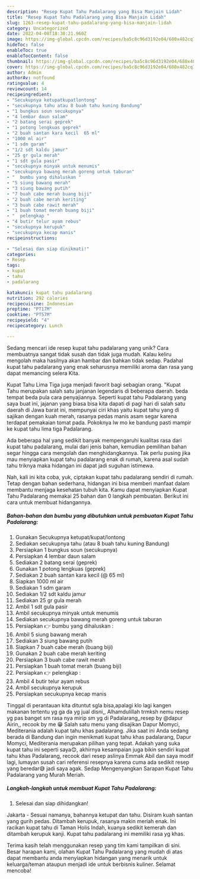 ```yaml
---
description: "Resep Kupat Tahu Padalarang yang Bisa Manjain Lidah"
title: "Resep Kupat Tahu Padalarang yang Bisa Manjain Lidah"
slug: 1263-resep-kupat-tahu-padalarang-yang-bisa-manjain-lidah
category: Uncategorized
date: 2022-04-08T18:30:21.960Z
image: https://img-global.cpcdn.com/recipes/ba5c8c96d3192e04/680x482cq70/kupat-tahu-padalarang-foto-resep-utama.jpg
hideToc: false
enableToc: true
enableTocContent: false
thumbnail: https://img-global.cpcdn.com/recipes/ba5c8c96d3192e04/680x482cq70/kupat-tahu-padalarang-foto-resep-utama.jpg
cover: https://img-global.cpcdn.com/recipes/ba5c8c96d3192e04/680x482cq70/kupat-tahu-padalarang-foto-resep-utama.jpg
author: Admin
authorAv: notfound
ratingvalue: 4
reviewcount: 14
recipeingredient:
- "Secukupnya ketupatkupatlontong"
- "secukupnya tahu atau 8 buah tahu kuning Bandung"
- "1 bungkus soun secukupnya"
- "4 lembar daun salam"
- "2 batang serai geprek"
- "1 potong lengkuas geprek"
- "2 buah santan kara kecil  65 ml"
- "1000 ml air"
- "1 sdm garam"
- "1/2 sdt kaldu jamur"
- "25 gr gula merah"
- "1 sdt gula pasir"
- "secukupnya minyak untuk menumis"
- "secukupnya bawang merah goreng untuk taburan"
- "  bumbu yang dihaluskan "
- "5 siung bawang merah"
- "3 siung bawang putih"
- "7 buah cabe merah buang biji"
- "2 buah cabe merah keriting"
- "3 buah cabe rawit merah"
- "1 buah tomat merah buang biji"
- "  pelengkap "
- "4 butir telur ayam rebus"
- "secukupnya kerupuk"
- "secukupnya kecap manis"
recipeinstructions:

- "Selesai dan siap dinikmati!"
categories:
- Resep
tags:
- kupat
- tahu
- padalarang

katakunci: kupat tahu padalarang 
nutrition: 292 calories
recipecuisine: Indonesian
preptime: "PT17M"
cooktime: "PT57M"
recipeyield: "4"
recipecategory: Lunch

---
```





Sedang mencari ide resep kupat tahu padalarang yang unik? Cara membuatnya sangat tidak susah dan tidak juga mudah. Kalau keliru mengolah maka hasilnya akan hambar dan bahkan tidak sedap. Padahal kupat tahu padalarang yang enak seharusnya memiliki aroma dan rasa yang dapat memancing selera Kita.





Kupat Tahu Lima Tiga juga menjadi favorit bagi sebagian orang. &#34;Kupat Tahu merupakan salah satu janjanan legendaris di beberapa daerah. beda tempat beda pula cara penyajiannya. Seperti kupat tahu Padalarang yang saya buat ini, jajanan yang biasa bisa kita dapati di pagi hari di salah satu daerah di Jawa barat ini, mempunyai ciri khas yaitu kupat tahu yang di sajikan dengan kuah merah, rasanya pedas manis asam segar karena terdapat pemakaian tomat pada. Pokoknya lw mo ke bandung pasti mampir ke kupat tahu lima tiga Padalarang.

Ada beberapa hal yang sedikit banyak mempengaruhi kualitas rasa dari kupat tahu padalarang, mulai dari jenis bahan, kemudian pemilihan bahan segar hingga cara mengolah dan menghidangkannya. Tak perlu pusing jika mau menyiapkan kupat tahu padalarang enak di rumah, karena asal sudah tahu triknya maka hidangan ini dapat jadi suguhan istimewa.






Nah, kali ini kita coba, yuk, ciptakan kupat tahu padalarang sendiri di rumah. Tetap dengan bahan sederhana, hidangan ini bisa memberi manfaat dalam membantu menjaga kesehatan tubuh kita. Kamu dapat menyiapkan Kupat Tahu Padalarang memakai 25 bahan dan 0 langkah pembuatan. Berikut ini cara untuk membuat hidangannya.

<!--inarticleads1-->

##### Bahan-bahan dan bumbu yang dibutuhkan untuk pembuatan Kupat Tahu Padalarang:

1. Gunakan Secukupnya ketupat/kupat/lontong
1. Sediakan secukupnya tahu (atau 8 buah tahu kuning Bandung)
1. Persiapkan 1 bungkus soun (secukupnya)
1. Persiapkan 4 lembar daun salam
1. Sediakan 2 batang serai (geprek)
1. Gunakan 1 potong lengkuas (geprek)
1. Sediakan 2 buah santan kara kecil (@ 65 ml)
1. Siapkan 1000 ml air
1. Sediakan 1 sdm garam
1. Sediakan 1/2 sdt kaldu jamur
1. Sediakan 25 gr gula merah
1. Ambil 1 sdt gula pasir
1. Ambil secukupnya minyak untuk menumis
1. Sediakan secukupnya bawang merah goreng untuk taburan
1. Persiapkan  👉 bumbu yang dihaluskan :
1. Ambil 5 siung bawang merah
1. Sediakan 3 siung bawang putih
1. Siapkan 7 buah cabe merah (buang biji)
1. Gunakan 2 buah cabe merah keriting
1. Persiapkan 3 buah cabe rawit merah
1. Persiapkan 1 buah tomat merah (buang biji)
1. Persiapkan  👉 pelengkap :
1. Ambil 4 butir telur ayam rebus
1. Ambil secukupnya kerupuk
1. Persiapkan secukupnya kecap manis


Tinggal di perantauan kita dituntut sgla bisa,apalagi klo lagi kangen makanan tertentu yg ga da yg jual disni,, Alhamdulillah trmksh nemu resep yg pas banget sm rasa nya mirip sm yg di Padalarang,,resep by @dapur Airin,, recook by me 😁 Salah satu menu yang disajikan Dapur Momyci, Mediterania adalah kupat tahu khas padalarang. Jika saat ini Anda sedang berada di Bandung dan ingin menikmati kupat tahu khas padalarang, Dapur Momyci, Mediterania merupakan pilihan yang tepat. Adakah yang suka kupat tahu ini seperti saya😊, akhirnya kesampaian juga bikin sendiri kupat tahu khas Padalarang, recook dari resep aslinya Emmak Abil dan saya modif lagi, lumayan susah cari referensi resepnya karena cuma ada sedikit resep yang beredar😅 jadi saya agak. Sedap Mengenyangkan Sarapan Kupat Tahu Padalarang yang Murah Meriah. 

<!--inarticleads2-->

##### Langkah-langkah untuk membuat Kupat Tahu Padalarang:


1. Selesai dan siap dihidangkan!

Jakarta - Sesuai namanya, bahannya ketupat dan tahu. Disiram kuah santan yang gurih pedas. Ditambah kerupuk, rasanya makin meriah enak. Ini racikan kupat tahu di Taman Holis Indah, kuanya sedikit kemerah dan ditambah kerupuk kanji. Kupat tahu padalarang ini memiliki rasa yg khas. 

Terima kasih telah menggunakan resep yang tim kami tampilkan di sini. Besar harapan kami, olahan Kupat Tahu Padalarang yang mudah di atas dapat membantu anda menyiapkan hidangan yang menarik untuk keluarga/teman ataupun menjadi ide untuk berbisnis kuliner. Selamat mencoba!
